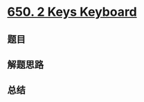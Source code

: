 # [650. 2 Keys Keyboard](https://leetcode.com/problems/2-keys-keyboard/)

## 题目


## 解题思路


## 总结


